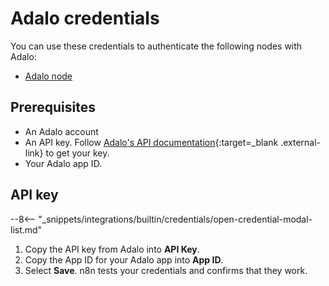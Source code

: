 # Adalo credentials

You can use these credentials to authenticate the following nodes with Adalo:

* [Adalo node](/integrations/builtin/app-nodes/n8n-nodes-base.adalo/)

## Prerequisites

* An Adalo account
* An API key. Follow [Adalo's API documentation](https://help.adalo.com/integrations/the-adalo-api/collections){:target=_blank .external-link} to get your key.
* Your Adalo app ID.

## API key

--8<-- "_snippets/integrations/builtin/credentials/open-credential-modal-list.md"

1. Copy the API key from Adalo into **API Key**.
1. Copy the App ID for your Adalo app into **App ID**.
1. Select **Save**. n8n tests your credentials and confirms that they work.
